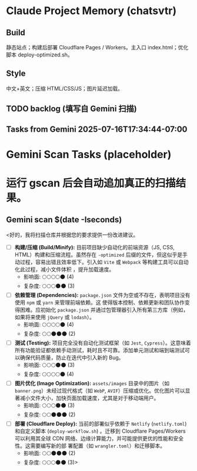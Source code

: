 # Claude Project Memory (chatsvtr)

## Build
静态站点；构建后部署 Cloudflare Pages / Workers。主入口 index.html；优化脚本 deploy-optimized.sh。

## Style
中文+英文；压缩 HTML/CSS/JS；图片延迟加载。

## TODO backlog (填写自 Gemini 扫描)
<!-- Claude: 请读取 "Tasks from Gemini" 段落并生成执行计划。 -->

## Tasks from Gemini 2025-07-16T17:34:44-07:00

# Gemini Scan Tasks (placeholder)
# 运行 gscan 后会自动追加真正的扫描结果。

## Gemini scan $(date -Iseconds)

<好的，我将扫描仓库并根据您的要求提供一份改进建议。

- [ ] **构建/压缩 (Build/Minify):** 目前项目缺少自动化的前端资源（JS, CSS, HTML）构建和压缩流程。虽然存在 `-optimized`  后缀的文件，但这似乎是手动过程，容易出错且效率低下。引入如 `Vite` 或 `Webpack` 等构建工具可以自动化此过程，减小文件体积 ，提升加载速度。
    - 影响面: 🌕🌕🌕🌕🌑 (4)
    - 复杂度: 🌕🌕🌕🌑🌑 (3)
- [ ] **依赖管理 (Dependencies):** `package.json` 文件为空或不存在，表明项目没有使用 `npm` 或 `yarn` 来管理前端依赖。这 使得版本控制、依赖更新和团队协作变得困难。应初始化 `package.json` 并通过包管理器引入所有第三方库（例如，如果将来使用 `jQuery` 或 `lodash`）。
    - 影响面: 🌕🌕🌕🌕🌑 (4)
    - 复杂度: 🌕🌕🌑🌑🌑 (2)
- [ ] **测试 (Testing):** 项目完全没有自动化测试框架（如 `Jest`, `Cypress`）。这意味着所有功能验证都依赖手动测试，耗时且不可靠。添加单元测试和端到端测试可以确保代码质量，防止在迭代中引入新的 Bug。
    - 影响面: 🌕🌕🌕🌑🌑 (3)
    - 复杂度: 🌕🌕🌕🌕🌑 (4)
- [ ] **图片优化 (Image Optimization):** `assets/images` 目录中的图片（如 `banner.png`）未经过现代格式（如 `WebP`, `AVIF`）压缩或优化。优化图片可以显著减小文件大小，加快页面加载速度，尤其是对于移动端用户。
    - 影响面: 🌕🌕🌕🌑🌑 (3)
    - 复杂度: 🌕🌕🌑🌑🌑 (2)
- [ ] **部署 (Cloudflare Deploy):** 当前的部署似乎依赖于 `Netlify` (`netlify.toml`) 和自定义脚本 (`deploy-workflow.sh`) 。迁移到 Cloudflare Pages/Workers 可以利用其全球 CDN 网络、边缘计算能力，并可能提供更优的性能和安全性。这需要编写新的部 署配置（如 `wrangler.toml`）和迁移脚本。
    - 影响面: 🌕🌕🌑🌑🌑 (2)
    - 复杂度: 🌕🌕🌕🌑🌑 (3)>
